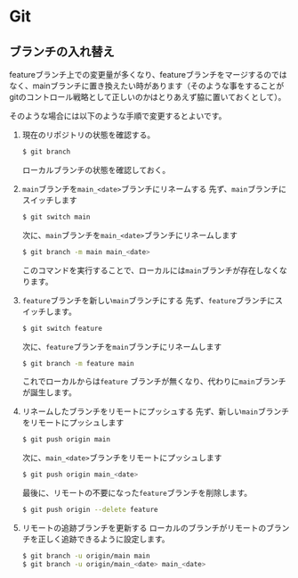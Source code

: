 # Git

## ブランチの入れ替え

featureブランチ上での変更量が多くなり、featureブランチをマージするのではなく、mainブランチに置き換えたい時があります（そのような事をすることがgitのコントロール戦略として正しいのかはとりあえず脇に置いておくとして）。

そのような場合には以下のような手順で変更するとよいです。

1. 現在のリポジトリの状態を確認する。
   ```bash
   $ git branch
   ```

   ローカルブランチの状態を確認しておく。

2. `main`ブランチを`main_<date>`ブランチにリネームする
   先ず、`main`ブランチにスイッチします

   ```bash
   $ git switch main
   ```

   次に、`main`ブランチを`main_<date>`ブランチにリネームします
   ```bash
   $ git branch -m main main_<date>
   ```

   このコマンドを実行することで、ローカルには`main`ブランチが存在しなくなります。

3. `feature`ブランチを新しい`main`ブランチにする
   先ず、`feature`ブランチにスイッチします。

   ```bash
   $ git switch feature
   ```

   次に、`feature`ブランチを`main`ブランチにリネームします
   ```bash
   $ git branch -m feature main
   ```

   これでローカルからは`feature` ブランチが無くなり、代わりに`main`ブランチが誕生します。

4. リネームしたブランチをリモートにプッシュする
   先ず、新しい`main`ブランチをリモートにプッシュします

   ```bash
   $ git push origin main
   ```

   次に、`main_<date>`ブランチをリモートにプッシュします
   ```bash
   $ git push origin main_<date>
   ```

   最後に、リモートの不要になった`feature`ブランチを削除します。
   ```bash
   $ git push origin --delete feature
   ```

5. リモートの追跡ブランチを更新する
   ローカルのブランチがリモートのブランチを正しく追跡できるように設定します。

   ```bash
   $ git branch -u origin/main main
   $ git branch -u origin/main_<date> main_<date>
   ```

   